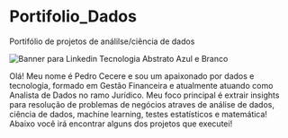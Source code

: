 # Portifolio_Dados
Portifólio de projetos de análilse/ciência de dados

![Banner para Linkedin Tecnologia Abstrato Azul e Branco](https://github.com/user-attachments/assets/fd0d199e-94a1-413c-8592-e96a7f0256f1)



Olá! Meu nome é Pedro Cecere e sou um apaixonado por dados e tecnologia, formado em Gestão Financeira e atualmente atuando como Analista de Dados no ramo Jurídico. Meu foco principal é extrair insights para resolução de problemas de negócios atraves de análise de dados, ciência de dados, machine learning, testes estatísticos e matemática! Abaixo você irá encontrar alguns dos projetos que executei!
